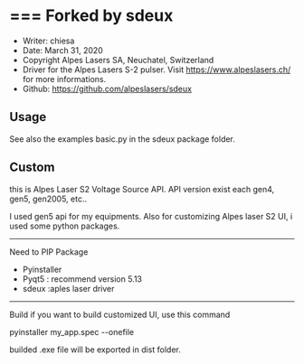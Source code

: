 ===
Forked by sdeux
===

- Writer: chiesa
- Date: March 31, 2020
- Copyright Alpes Lasers SA, Neuchatel, Switzerland
- Driver for the Alpes Lasers S-2 pulser. Visit https://www.alpeslasers.ch/ for more informations.
- Github: https://github.com/alpeslasers/sdeux

Usage
-----
See also the examples basic.py in the sdeux package folder.

Custom
-----
this is Alpes Laser S2 Voltage Source API.
API version exist each gen4, gen5, gen2005, etc..

I used gen5 api for my equipments.
Also for customizing Alpes laser S2 UI, i used some python packages.

-----
Need to PIP Package
- Pyinstaller
- Pyqt5 : recommend version 5.13
- sdeux :aples laser driver

-----
Build
if you want to build customized UI, use this command

pyinstaller my_app.spec --onefile

builded .exe file will be exported in dist folder.
